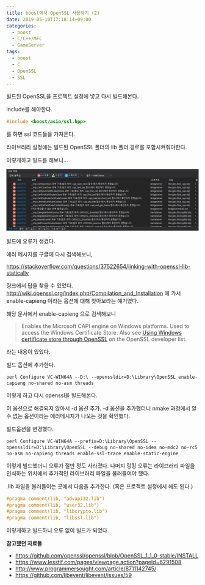```yaml
---
title: boost에서 OpenSSL 사용하기 (2)
date: 2019-05-10T17:18:14+09:00
categories:
  - boost
  - C/C++/MFC
  - GameServer
tags:
  - boost
  - C
  - OpenSSL
  - SSL
---
```

빌드된 OpenSSL을 프로젝트 설정에 넣고 다시 빌드해본다.

include를 해야한다.

```cpp
#include <boost/asio/ssl.hpp>
```

를 하면 ssl 코드들을 가져온다.

라이브러리 설정에는 빌드된 OpenSSL 폴더의 lib 폴더 경로를 포함시켜줘야한다.

이렇게하고 빌드를 해보니...

![](/assets/images/boost-openssl-error.png)

빌드에 오류가 생겼다.

에러 메시지를 구글에 다시 검색해보니,

<https://stackoverflow.com/questions/37522654/linking-with-openssl-lib-statically>

링크에서 답을 찾을 수 있었다. <http://wiki.openssl.org/index.php/Compilation_and_Installation> 에 가서 enable-capieng 이라는 옵션에 대해 찾아보라는 얘기였다.

해당 문서에서 enable-capieng 으로 검색해보니

> Enables the Microsoft CAPI engine on Windows platforms. Used to access the Windows Certificate Store. Also see [Using Windows certificate store through OpenSSL](http://openssl.6102.n7.nabble.com/Using-Windows-certificate-store-through-OpenSSL-td46788.html) on the OpenSSL developer list.

라는 내용이 있었다.

빌드 옵션에 추가한다.

```
perl Configure VC-WIN64A --D:\ --openssldir=D:\Library\OpenSSL enable-capieng no-shared no-asm threads
```

이렇게 하고 다시 openssl을 빌드해본다.

이 옵션으로 해결되지 않아서 -d 옵션 추가. -d 옵션을 추가했더니 nmake 과정에서 알 수 없는 옵션이라는 에러메시지가 나오는 것을 확인했다.

빌드옵션을 변경했다.

```
perl Configure VC-WIN64A --prefix=D:\Library\OpenSSL --openssldir=D:\Library\OpenSSL --debug no-shared no-idea no-mdc2 no-rc5 no-asm no-capieng threads enable-ssl-trace enable-static-engine
```

이렇게 빌드했더니 오류가 절반 정도 사라졌다. 나머지 링킹 오류는 라이브러리 파일을 인식하는 위치에서 추가적인 라이브러리 파일을 불러들여야 했다.

.lib 파일을 불러들이는 곳에서 다음을 추가한다. (혹은 프로젝트 설정에서 해도 된다.)

```cpp
#pragma comment(lib, "advapi32.lib")
#pragma comment(lib, "user32.lib")
#pragma comment(lib, "libcrypto.lib")
#pragma comment(lib, "libssl.lib")
```

이렇게하고 빌드하니 오류 없이 빌드가 되었다.

**참고했던 자료들**

  * https://github.com/openssl/openssl/blob/OpenSSL_1_1_0-stable/INSTALL
  * https://www.lesstif.com/pages/viewpage.action?pageId=6291508
  * http://www.programmersought.com/article/8711142745/
  * https://github.com/libevent/libevent/issues/59
